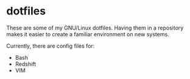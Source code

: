 # dotfiles
These are some of my GNU/Linux dotfiles.
Having them in a repository makes it easier to create
a familiar environment on new systems.

Currently, there are config files for:

* Bash
* Redshift
* VIM
